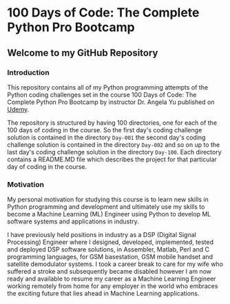 # 100 Days of Code: The Complete Python Pro Bootcamp

## Welcome to my GitHub Repository

### Introduction

This repository contains all of my Python programming attempts of the Python coding challenges set in the course 100 Days of Code: The Complete Python Pro Bootcamp by instructor Dr. Angela Yu published on [Udemy](https://www.udemy.com).

The repository is structured by having 100 directories, one for each of the 100 days of coding in the course. So the first day's coding challenge solution is contained in the directory ```Day-001``` the second day's coding challenge solution is contained in the directory ```Day-002``` and so on up to the last day's coding challenge solution in the directory ```Day-100```. Each directory contains a README.MD file which describes the project for that particular day of coding in the course.

### Motivation

My personal motivation for studying this course is to learn new skills in Python programming and development and ultimately use my skills to become a Machine Learning (ML) Engineer using Python to develop ML software systems and applications in industry.

I have previously held positions in industry as a DSP (Digital Signal Processing) Engineer where I designed, developed, implemented, tested and deployed DSP software solutions, in Assembler, Matlab, Perl and C programming languages, for GSM basestation, GSM mobile handset and satellite demodulator systems. I took a career break to care for my wife who suffered a stroke and subsequently became disabled however I am now ready and available to resume my career as a Machine Learning Engineer working remotely from home for any employer in the world who embraces the exciting future that lies ahead in Machine Learning applications.





